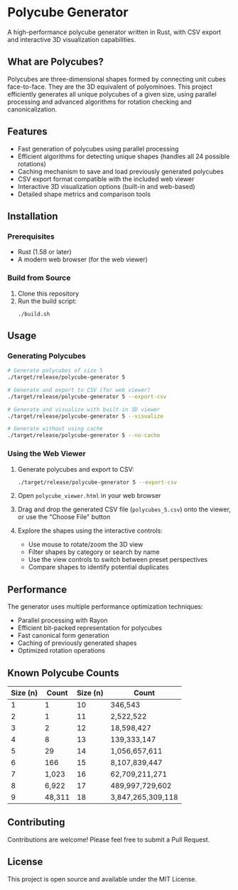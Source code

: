 # Polycube Generator

A high-performance polycube generator written in Rust, with CSV export and interactive 3D visualization capabilities.

## What are Polycubes?

Polycubes are three-dimensional shapes formed by connecting unit cubes face-to-face. They are the 3D equivalent of polyominoes. This project efficiently generates all unique polycubes of a given size, using parallel processing and advanced algorithms for rotation checking and canonicalization.

## Features

- Fast generation of polycubes using parallel processing
- Efficient algorithms for detecting unique shapes (handles all 24 possible rotations)
- Caching mechanism to save and load previously generated polycubes
- CSV export format compatible with the included web viewer
- Interactive 3D visualization options (built-in and web-based)
- Detailed shape metrics and comparison tools

## Installation

### Prerequisites

- Rust (1.58 or later)
- A modern web browser (for the web viewer)

### Build from Source

1. Clone this repository
2. Run the build script:
   ```
   ./build.sh
   ```

## Usage

### Generating Polycubes

```bash
# Generate polycubes of size 5
./target/release/polycube-generator 5

# Generate and export to CSV (for web viewer)
./target/release/polycube-generator 5 --export-csv

# Generate and visualize with built-in 3D viewer
./target/release/polycube-generator 5 --visualize

# Generate without using cache
./target/release/polycube-generator 5 --no-cache
```

### Using the Web Viewer

1. Generate polycubes and export to CSV:
   ```bash
   ./target/release/polycube-generator 5 --export-csv
   ```

2. Open `polycube_viewer.html` in your web browser

3. Drag and drop the generated CSV file (`polycubes_5.csv`) onto the viewer, or use the "Choose File" button

4. Explore the shapes using the interactive controls:
   - Use mouse to rotate/zoom the 3D view
   - Filter shapes by category or search by name
   - Use the view controls to switch between preset perspectives
   - Compare shapes to identify potential duplicates

## Performance

The generator uses multiple performance optimization techniques:
- Parallel processing with Rayon
- Efficient bit-packed representation for polycubes
- Fast canonical form generation
- Caching of previously generated shapes
- Optimized rotation operations

## Known Polycube Counts

| Size (n) | Count      | Size (n) | Count        |
|----------|------------|----------|--------------|
| 1        | 1          | 10       | 346,543      |
| 2        | 1          | 11       | 2,522,522    |
| 3        | 2          | 12       | 18,598,427   |
| 4        | 8          | 13       | 139,333,147  |
| 5        | 29         | 14       | 1,056,657,611|
| 6        | 166        | 15       | 8,107,839,447|
| 7        | 1,023      | 16       | 62,709,211,271|
| 8        | 6,922      | 17       | 489,997,729,602|
| 9        | 48,311     | 18       | 3,847,265,309,118|

## Contributing

Contributions are welcome! Please feel free to submit a Pull Request.

## License

This project is open source and available under the MIT License.